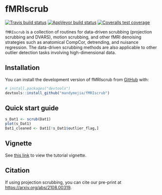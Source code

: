 
<!-- README.md is generated from README.Rmd. Please edit that file -->

# fMRIscrub

<!-- badges: start -->

[![Travis build
status](https://travis-ci.org/mandymejia/fMRIscrub.svg?branch=master)](https://travis-ci.org/github/mandymejia/fMRIscrub)
[![AppVeyor build
status](https://ci.appveyor.com/api/projects/status/github/mandymejia/fMRIscrub?branch=master&svg=true)](https://ci.appveyor.com/project/mandymejia/fMRIscrub)
[![Coveralls test
coverage](https://coveralls.io/repos/github/mandymejia/fMRIscrub/badge.svg?branch=master)](https://coveralls.io/github/mandymejia/fMRIscrub?branch=master)
<!-- badges: end -->

`fMRIscrub` is a collection of routines for data-driven scrubbing
(projection scrubbing and DVARS), motion scrubbing, and other fMRI
denoising strategies such as anatomical CompCor, detrending, and
nuisance regression. The data-driven scrubbing methods are also
applicable to other outlier detection tasks involving high-dimensional
data.

## Installation

You can install the development version of fMRIscrub from
[GitHub](https://github.com/) with:

``` r
# install.packages("devtools")
devtools::install_github("mandymejia/fMRIscrub")
```

## Quick start guide

``` r
s_Dat1 <- scrub(Dat1)
plot(s_Dat1)
Dat1_cleaned <- Dat1[!s_Dat1$outlier_flag,]
```

## Vignette

See [this
link](https://htmlpreview.github.io/?https://github.com/mandymejia/fMRIscrub/blob/master/vignettes/fMRIscrub_vignette.html)
to view the tutorial vignette.

## Citation

If using projection scrubbing, you can cite our pre-print at
<https://arxiv.org/abs/2108.00319>.
